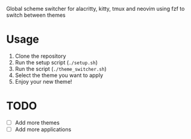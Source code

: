 Global scheme switcher for alacritty, kitty, tmux and neovim using fzf to switch between themes

# Usage
1. Clone the repository
2. Run the setup script (`./setup.sh`)
3. Run the script (`./theme_switcher.sh`)
4. Select the theme you want to apply
5. Enjoy your new theme!

# TODO
- [ ] Add more themes
- [ ] Add more applications
